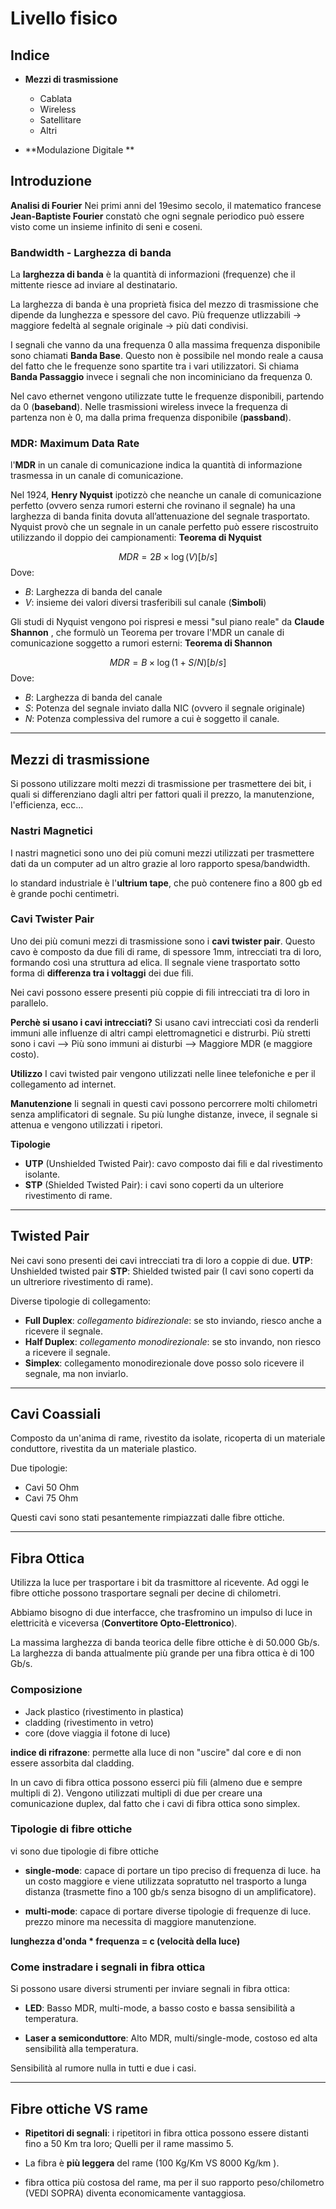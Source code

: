 # Livello fisico
## Indice
- **Mezzi di trasmissione**
	- Cablata
	- Wireless
	- Satellitare
	- Altri
	
- **Modulazione Digitale **

## Introduzione

**Analisi di Fourier**
Nei primi anni del 19esimo secolo, il matematico francese **Jean-Baptiste Fourier** constatò che ogni segnale periodico può essere visto come  un insieme infinito di seni e coseni.

### **Bandwidth - Larghezza di banda**

La **larghezza di banda** è la quantità di informazioni (frequenze) che il mittente riesce ad inviare al destinatario. 

La larghezza di banda è una proprietà fisica del mezzo di trasmissione che dipende da lunghezza e spessore del cavo.
Più frequenze utlizzabili -> maggiore fedeltà al segnale originale -> più dati condivisi.

I segnali che vanno da una frequenza 0 alla massima frequenza disponibile sono chiamati  **Banda Base**.
Questo non è possibile nel mondo reale a causa del fatto che le frequenze sono spartite tra i vari utilizzatori.
Si chiama **Banda Passaggio** invece i segnali che non incominiciano da frequenza 0.

Nel cavo ethernet vengono utilizzate tutte le frequenze disponibili, partendo da 0 (**baseband**). Nelle trasmissioni wireless invece la frequenza di partenza non è 0, ma dalla prima frequenza disponibile (**passband**).

### **MDR: Maximum Data Rate**

l'**MDR** in un canale di comunicazione indica la quantità di informazione trasmessa in un canale di comunicazione.

Nel 1924, **Henry Nyquist** ipotizzò che neanche un canale di comunicazione perfetto (ovvero senza rumori esterni che rovinano il segnale) ha una larghezza di banda finita dovuta all’attenuazione del segnale trasportato.
Nyquist provò che un segnale in un canale perfetto può essere riscostruito utilizzando il doppio dei campionamenti: **Teorema di Nyquist**

$$
MDR = 2B \times\log(V) [b/s]
$$
Dove:
- *B*: Larghezza di banda del canale
- *V*:  insieme dei valori diversi trasferibili sul canale (**Simboli**)


Gli studi di Nyquist vengono poi rispresi e messi "sul piano reale" da **Claude Shannon** , che formulò un Teorema per trovare l'MDR un canale di comunicazione soggetto a rumori esterni: **Teorema di Shannon**

$$
MDR = B \times\log(1+S/N) [b/s]
$$
Dove:
- *B*: Larghezza di banda del canale
- *S*: Potenza del segnale inviato dalla NIC  (ovvero il segnale originale)
- *N*: Potenza complessiva del rumore a cui è soggetto il canale.
***
## Mezzi di trasmissione
Si possono utilizzare molti mezzi di trasmissione per trasmettere dei bit, i quali si differenziano dagli altri per fattori quali il prezzo, la manutenzione, l'efficienza, ecc...

### **Nastri Magnetici**
I nastri magnetici sono uno dei più comuni mezzi utilizzati per trasmettere dati da un computer ad un altro grazie al loro rapporto spesa/bandwidth.

lo standard industriale è l'**ultrium tape**, che può contenere fino a 800 gb ed è grande pochi centimetri.

### **Cavi Twister Pair**
Uno dei più comuni mezzi di trasmissione sono i **cavi twister pair**.
Questo cavo è composto da due fili di rame, di spessore 1mm, intrecciati tra di loro, formando così una struttura ad elica.
Il segnale viene trasportato sotto forma di **differenza tra i voltaggi** dei due fili.

Nei cavi possono essere presenti più coppie di fili intrecciati tra di loro in parallelo.


**Perchè si usano i cavi intrecciati?**
Si usano cavi intrecciati così da renderli immuni alle influenze di altri campi elettromagnetici e distrurbi.
Più stretti sono i cavi --> Più sono immuni ai disturbi --> Maggiore MDR (e maggiore costo).

**Utilizzo**
I cavi twisted pair vengono utilizzati nelle linee telefoniche e per il collegamento ad internet.

**Manutenzione**
Ii segnali in questi cavi possono percorrere molti chilometri senza amplificatori di segnale.
Su più lunghe distanze, invece, il segnale si attenua e vengono utilizzati i ripetori.

**Tipologie**
- **UTP** (Unshielded Twisted Pair): cavo composto dai fili e dal rivestimento isolante.
- **STP** (Shielded Twisted Pair): i cavi sono coperti da un ulteriore rivestimento di rame.
***
## Twisted Pair

Nei cavi sono presenti dei cavi intrecciati tra di loro a coppie di due.
**UTP**: Unshielded twisted pair
**STP**: Shielded twisted pair (I cavi sono coperti da un ultreriore rivestimento di rame).

Diverse tipologie di collegamento:
- **Full Duplex**: *collegamento bidirezionale*: se sto inviando, riesco anche a ricevere il segnale.
- **Half Duplex**: *collegamento monodirezionale*: se sto invando, non riesco a ricevere il segnale.
- **Simplex**: collegamento monodirezionale dove posso solo ricevere il segnale, ma non inviarlo.

***
## Cavi Coassiali

Composto da un'anima di rame, rivestito da isolate, ricoperta di un materiale conduttore, rivestita da un materiale plastico.

Due tipologie: 
- Cavi 50 Ohm
- Cavi 75 Ohm

Questi cavi sono stati pesantemente rimpiazzati dalle fibre ottiche.

***
## Fibra Ottica

Utilizza la luce per trasportare i bit da trasmittore al ricevente.
Ad oggi le fibre ottiche possono trasportare segnali per decine di chilometri.

Abbiamo bisogno di due interfacce, che trasfromino un impulso di luce in elettricità e viceversa (**Convertitore Opto-Elettronico**).

La massima larghezza di banda teorica delle fibre ottiche è di 50.000 Gb/s.
La larghezza di banda attualmente più grande per una fibra ottica è di 100 Gb/s.

### Composizione
- Jack plastico (rivestimento in plastica)
- cladding (rivestimento in vetro)
- core (dove viaggia il fotone di luce)

**indice di rifrazone**: permette alla luce di non "uscire" dal core e di non essere assorbita dal cladding.

In un cavo di fibra ottica possono esserci più fili (almeno due e sempre multipli di 2).
Vengono utilizzati multipli di due per creare una comunicazione duplex, dal fatto che i cavi di fibra ottica sono simplex.

### Tipologie di fibre ottiche
vi sono due tipologie di fibre ottiche

- **single-mode**: capace di portare un tipo preciso di frequenza di luce.
ha un costo maggiore e viene utilizzata sopratutto nel trasporto a lunga distanza (trasmette fino a 100 gb/s senza bisogno di un amplificatore).

- **multi-mode**: capace di portare diverse tipologie di frequenze di luce.
prezzo minore ma necessita di maggiore manutenzione.

**lunghezza d'onda * frequenza = c (velocità della luce)**

### Come instradare i segnali in fibra ottica

Si possono usare diversi strumenti per inviare segnali in fibra ottica:

- **LED**: Basso MDR, multi-mode, a basso costo e bassa sensibilità a temperatura.

- **Laser a semiconduttore**: Alto MDR, multi/single-mode, costoso ed alta sensibilità alla temperatura.

Sensibilità al rumore nulla in tutti e due i casi.

***

## Fibre ottiche VS rame
- **Ripetitori di segnali**: i ripetitori in fibra ottica possono essere distanti fino a 50 Km tra loro; Quelli per il rame massimo 5.

- La fibra è **più leggera** del rame (100 Kg/Km VS 8000 Kg/km ).

- fibra ottica più costosa del rame, ma per il suo rapporto peso/chilometro (VEDI SOPRA) diventa economicamente vantaggiosa.












